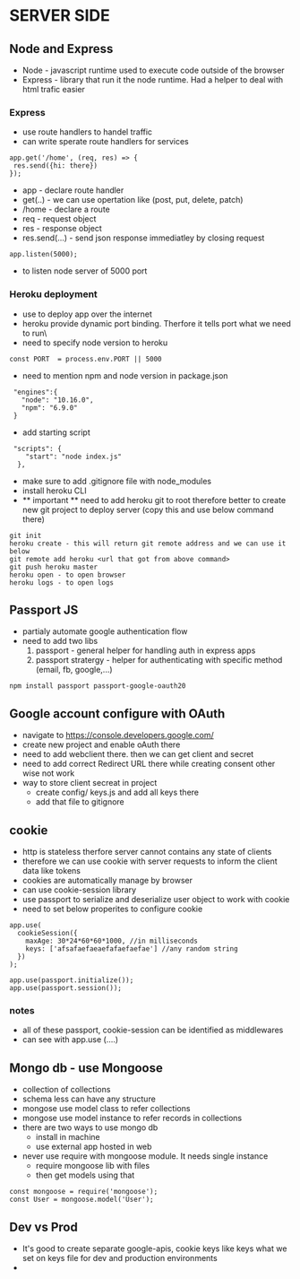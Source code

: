 # SERVER SIDE

## Node and Express
 - Node - javascript runtime used to execute code outside of the browser
 - Express - library that run it the node runtime. Had a helper to deal with html trafic easier 

 ### Express
 - use route handlers to handel traffic
 - can write sperate route handlers for services

 ~~~
app.get('/home', (req, res) => {
  res.send({hi: there})
});
 ~~~

* app - declare route handler
* get(..) - we can use opertation like (post, put, delete, patch)
* /home - declare a route
* req - request object
* res - response object
* res.send(...) - send json response immediatley by closing request

~~~
app.listen(5000);
~~~
* to listen node server of 5000 port

### Heroku deployment

- use to deploy app over the internet
- heroku provide dynamic port binding. Therfore it tells port what we need to run\
- need to specify node version to heroku

~~~
const PORT  = process.env.PORT || 5000

~~~
 - need to mention npm and node version in package.json
 ~~~
  "engines":{
    "node": "10.16.0",
    "npm": "6.9.0"
  }
 ~~~
- add starting script
~~~
 "scripts": {
    "start": "node index.js"
  },
~~~
- make sure to add .gitignore file with node_modules
- install heroku CLI
- ** important ** need to add heroku git to root therefore better to create new git project to deploy server (copy this and use below command there)

~~~
git init
heroku create - this will return git remote address and we can use it below
git remote add heroku <url that got from above command>
git push heroku master
heroku open - to open browser
heroku logs - to open logs
~~~

## Passport JS
- partialy automate google authentication flow
- need to add two libs 
  1. passport - general helper for handling auth in express apps
  2. passport stratergy - helper for authenticating with specific method (email, fb, google,...) 
~~~
npm install passport passport-google-oauth20
~~~

## Google account configure with OAuth
- navigate to https://console.developers.google.com/
- create new project and enable oAuth there
- need to add webclient there. then we can get client and secret
- need to add correct Redirect URL there while creating consent  other wise not work
- way to store client secreat in project
  - create config/ keys.js and add all keys there
  - add that file to gitignore

## cookie
- http is stateless therfore server cannot contains any state of clients
- therefore we can use cookie with server requests to inform the client data like tokens
- cookies are automatically manage by browser
- can use cookie-session library
- use passport to serialize and deserialize user object to work with cookie
- need to set below properites to configure cookie
~~~
app.use(
  cookieSession({
    maxAge: 30*24*60*60*1000, //in milliseconds
    keys: ['afsafaefaeaefafaefaefae'] //any random string
  })
);

app.use(passport.initialize());
app.use(passport.session());
~~~

### notes
- all of these passport, cookie-session can be identified as middlewares
- can see with app.use (....)

## Mongo db - use Mongoose
- collection of collections
- schema less can have any structure
- mongose use model class to refer collections
- mongose use model instance to refer records in collections
- there are two ways to use mongo db
  - install in machine
  - use external app hosted in web
- never use require with mongoose module. It needs single instance
  - require mongoose lib with files
  - then get models using that

~~~
const mongoose = require('mongoose');
const User = mongoose.model('User');
~~~

## Dev vs Prod
- It's good to create separate google-apis, cookie keys like keys what we set on keys file for dev and production environments
- 